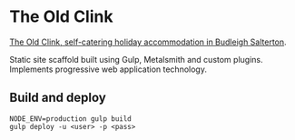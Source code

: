 # The Old Clink

[The Old Clink, self-catering holiday accommodation in Budleigh Salterton](https://www.theoldclink.co.uk/).

Static site scaffold built using Gulp, Metalsmith and custom plugins. Implements progressive web application technology.

## Build and deploy

    NODE_ENV=production gulp build
    gulp deploy -u <user> -p <pass>
